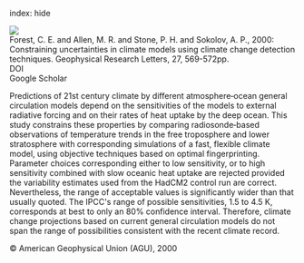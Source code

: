 index: hide

<div class="Citation">
    <div class="Citation-thumb CitationThumb-linked"  data-href="https://doi.org/10.1029/1999gl010859">
      <img src="https://static.claimspace.cloud/climate-study-static/refs/thumbs/10/Forest_et_al_2000-thumb.png" />
    </div>

  <div class="Citation-body">
    <div class="Citation-text">Forest, C. E. and Allen, M. R. and Stone, P. H. and Sokolov, A. P., 2000: Constraining uncertainties in climate models using climate change detection techniques. <span class="Article-journal">Geophysical Research Letters, </span><span class="Article-volume">27, </span>569-572pp.</div>
    <div class="Citation-links">
      <div class="CitationLink" data-href="https://doi.org/10.1029/1999gl010859">
        <div class="CitationLink-icon CitationLink-Doi"></div>
        <div class="CitationLink-text">DOI</div>
      </div>
      <div class="CitationLink" data-href="https://scholar.google.com/scholar?q=10.1029/1999gl010859">
        <div class="CitationLink-icon CitationLink-Scholar"></div>
        <div class="CitationLink-text">Google Scholar</div>
      </div>
    </div>
  </div>
</div>

Predictions of 21st century climate by different atmosphere‐ocean general circulation models depend on the sensitivities of the models to external radiative forcing and on their rates of heat uptake by the deep ocean. This study constrains these properties by comparing radiosonde‐based observations of temperature trends in the free troposphere and lower stratosphere with corresponding simulations of a fast, flexible climate model, using objective techniques based on optimal fingerprinting. Parameter choices corresponding either to low sensitivity, or to high sensitivity combined with slow oceanic heat uptake are rejected provided the variability estimates used from the HadCM2 control run are correct. Nevertheless, the range of acceptable values is significantly wider than that usually quoted. The IPCC's range of possible sensitivities, 1.5 to 4.5 K, corresponds at best to only an 80% confidence interval. Therefore, climate change projections based on current general circulation models do not span the range of possibilities consistent with the recent climate record.

<div class="Citation-copy">
&copy; American Geophysical Union (AGU), 2000
</div>
